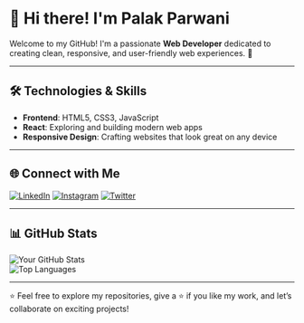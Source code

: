 # 👋 Hi there! I'm Palak Parwani 

Welcome to my GitHub! I'm a passionate **Web Developer** dedicated to creating clean, responsive, and user-friendly web experiences. 🚀  

---

## 🛠️ Technologies & Skills  
- **Frontend**: HTML5, CSS3, JavaScript  
- **React**: Exploring and building modern web apps  
- **Responsive Design**: Crafting websites that look great on any device  

---



## 🌐 Connect with Me  
[![LinkedIn](https://img.shields.io/badge/LinkedIn-0077B5?style=for-the-badge&logo=linkedin&logoColor=white)](https://www.linkedin.com/in/palak-parwani-203a36236/) [![Instagram](https://img.shields.io/badge/Instagram-E4405F?style=for-the-badge&logo=instagram&logoColor=white)](https://www.instagram.com/palakparwanii__/) [![Twitter](https://img.shields.io/badge/Twitter-1DA1F2?style=for-the-badge&logo=twitter&logoColor=white)](https://x.com/palakparwani__)





---

## 📊 GitHub Stats  

![Your GitHub Stats](https://github-readme-stats.vercel.app/api?username=palak-parwani&show_icons=true&theme=radical)  
![Top Languages](https://github-readme-stats.vercel.app/api/top-langs/?username=palak-parwani&layout=compact&theme=radical)
 

---

⭐️ Feel free to explore my repositories, give a ⭐️ if you like my work, and let’s collaborate on exciting projects!  

